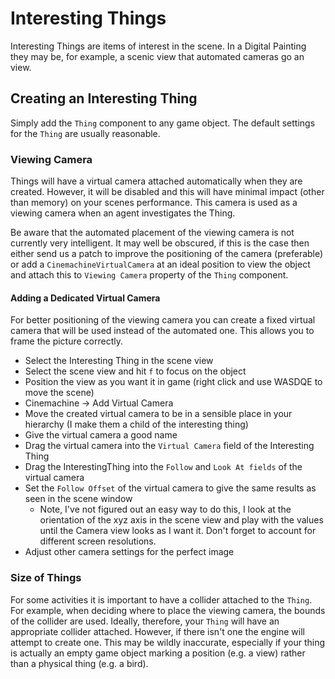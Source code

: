 ﻿# Interesting Things

Interesting Things are items of interest in the scene. In a Digital Painting they may be, for example, 
a scenic view that automated cameras go an view.

## Creating an Interesting Thing

Simply add the `Thing` component to any game object. The default settings for the `Thing` 
are usually reasonable.

### Viewing Camera

Things will have a virtual camera attached automatically when they are created. However, 
it will be disabled and this will have minimal impact (other than memory) on your scenes
performance. This camera is used as a viewing camera when an agent investigates the Thing.

Be aware that the automated placement of the viewing camera is not currently very 
intelligent. It may well be obscured, if this is the case then either send us a patch to 
improve the positioning of the camera (preferable) or add a `CinemachineVirtualCamera` 
at an ideal position to view the object and attach this to `Viewing Camera` property of
the `Thing` component.

#### Adding a Dedicated Virtual Camera

For better positioning of the viewing camera you can create a fixed virtual camera that will
be used instead of the automated one. This allows you to frame the picture correctly.

  * Select the Interesting Thing in the scene view
  * Select the scene view and hit `f` to focus on the object
  * Position the view as you want it in game (right click and use WASDQE to move the scene)
  * Cinemachine -> Add Virtual Camera
  * Move the created virtual camera to be in a sensible place in your hierarchy (I make them a child of the interesting thing)
  * Give the virtual camera a good name
  * Drag the virtual camera into the `Virtual Camera` field of the Interesting Thing
  * Drag the InterestingThing into the `Follow` and `Look At fields` of the virtual camera
  * Set the `Follow Offset` of the virtual camera to give the same results as seen in the scene window
    * Note, I've not figured out an easy way to do this, I look at the orientation of the xyz axis in the scene view and play with the values until the Camera view looks as I want it. Don't forget to account for different screen resolutions.
  * Adjust other camera settings for the perfect image

### Size of Things

For some activities it is important to have a collider attached to the `Thing`. For example,
when deciding where to place the viewing camera, the bounds of the collider are used. Ideally,
therefore, your `Thing` will have an appropriate collider attached. However, if there isn't
one the engine will attempt to create one. This may be wildly inaccurate, especially if your
thing is actually an empty game object marking a position (e.g. a view) rather than a physical 
thing (e.g. a bird).

